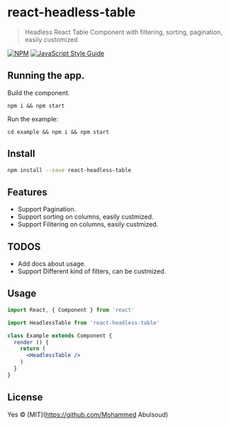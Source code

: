 # react-headless-table

> Headless React Table Component with filtering, sorting, pagination, easily customized

[![NPM](https://img.shields.io/npm/v/react-headless-table.svg)](https://www.npmjs.com/package/react-headless-table) [![JavaScript Style Guide](https://img.shields.io/badge/code_style-standard-brightgreen.svg)](https://standardjs.com)

## Running the app.
Build the component.

`npm i && npm start`

Run the example:

`cd example && npm i && npm start`

## Install

```bash
npm install --save react-headless-table
```
## Features
* Support Pagination.
* Support sorting on columns, easily custmized.
* Support Filitering on columns, easily custmized.
## TODOS
- Add docs about usage.
- Support Different kind of filters, can be custmized.

## Usage

 
```jsx
import React, { Component } from 'react'

import HeadlessTable from 'react-headless-table'

class Example extends Component {
  render () {
    return (
      <HeadlessTable />
    )
  }
}
```

## License

Yes © [MIT](https://github.com/Mohammed Abulsoud)
